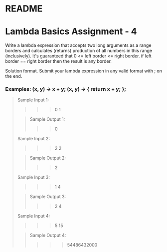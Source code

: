 # README


# Lambda Basics Assignment - 4
Write a lambda expression that accepts two long arguments as a range borders and calculates (returns) production of all numbers in this range (inclusively). It's guaranteed that 0 <= left border <= right border. if left border == right border then the result is any border.

Solution format. Submit your lambda expression in any valid format with ; on the end.

### Examples: (x, y) -> x + y; (x, y) -> { return x + y; };

> Sample Input 1:
>>>> 0  1
>
>> Sample Output 1: 
> >>
>>>> 0
> 
> Sample Input 2:
> 
>>>> 2 2
>
>> Sample Output 2:
>>>> 2
> >
> Sample Input 3:
> 
>>>> 1 4
>
>> Sample Output 3:
>>>>2 4
>>
> Sample Input 4:
> 
>>>> 5  15
>
>>Sample Output 4:
>>
>>>>> 54486432000
